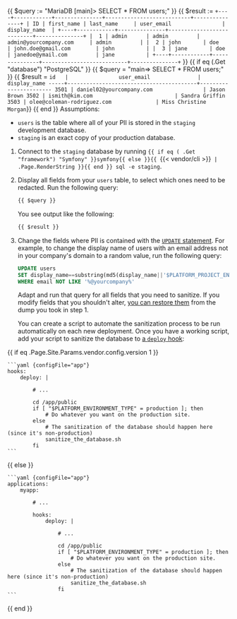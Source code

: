 <!-- shortcode start {{ .Name }} -->
{{ $query := "MariaDB [main]> SELECT * FROM users;" }}
{{ $result := `+----+------------+---------------+---------------------------+---------------+
    | ID | first_name | last_name     | user_email                | display_name  |
    +----+------------+---------------+---------------------------+---------------+
    |  1 | admin      | admin         | admin@yourcompany.com     | admin         |
    |  2 | john       | doe           | john.doe@gmail.com        | john          |
    |  3 | jane       | doe           | janedoe@ymail.com         | jane          |
    +----+------------+---------------+---------------------------+---------------+` }}
{{ if eq (.Get "database") "PostgreSQL" }}
  {{ $query = "main=> SELECT * FROM users;" }}
  {{ $result = `id   |                user_email               |     display_name
    -----+-----------------------------------------+-----------------------
    3501 | daniel02@yourcompany.com                | Jason Brown
    3502 | ismith@kim.com                          | Sandra Griffin
    3503 | olee@coleman-rodriguez.com              | Miss Christine Morgan`}}
{{ end }}
Assumptions:

- `users` is the table where all of your PII is stored in the `staging` development database.
- `staging` is an exact copy of your production database.

1.  Connect to the `staging` database by running `{{ if eq ( .Get "framework") "Symfony" }}symfony{{ else }}{{ `{{< vendor/cli >}}` | .Page.RenderString }}{{ end }} sql -e staging`.

2.  Display all fields from your `users` table, to select which ones need to be redacted.
    Run the following query:

    ```sql
    {{ $query }}
    ```

    You see output like the following:

    ```sql
    {{ $result }}
    ```

3.  Change the fields where PII is contained with the [`UPDATE` statement](https://mariadb.com/kb/en/update/).
    For example, to change the display name of users with an email address not in your company's domain
    to a random value, run the following query:

    ```sql
    UPDATE users
    SET display_name==substring(md5(display_name||'$PLATFORM_PROJECT_ENTROPY') for 8);
    WHERE email NOT LIKE '%@yourcompany%'
    ```

    Adapt and run that query for all fields that you need to sanitize.
    If you modify fields that you shouldn't alter,
    [you can restore them](../../environments/restore.md) from the dump you took in step 1.

    You can create a script to automate the sanitization process to be run automatically on each new deployment.
    Once you have a working script, add your script to sanitize the database to [a `deploy` hook](../../create-apps/hooks/hooks-comparison.md#deploy-hook):

{{ if eq .Page.Site.Params.vendor.config.version 1 }}

    ```yaml {configFile="app"}
    hooks:
        deploy: |

            # ...
            
            cd /app/public
            if [ "$PLATFORM_ENVIRONMENT_TYPE" = production ]; then
                # Do whatever you want on the production site.
            else
                # The sanitization of the database should happen here (since it's non-production)
                sanitize_the_database.sh
            fi
    ```

{{ else }}

    ```yaml {configFile="app"}
    applications:
        myapp:
            
            # ...
            
            hooks:
                deploy: |

                    # ...

                    cd /app/public
                    if [ "$PLATFORM_ENVIRONMENT_TYPE" = production ]; then
                        # Do whatever you want on the production site.
                    else
                        # The sanitization of the database should happen here (since it's non-production)
                        sanitize_the_database.sh
                    fi
    ```

{{ end }}
<!-- shortcode end {{ .Name }} -->
